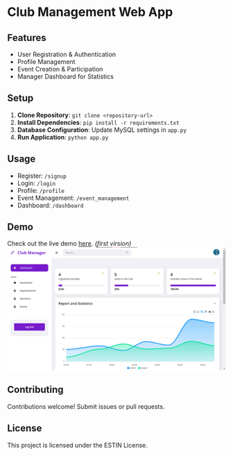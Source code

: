 # Club Management Web App

## Features

- User Registration & Authentication
- Profile Management
- Event Creation & Participation
- Manager Dashboard for Statistics

## Setup

1. **Clone Repository**: `git clone <repository-url>`
2. **Install Dependencies**: `pip install -r requirements.txt`
3. **Database Configuration**: Update MySQL settings in `app.py`
4. **Run Application**: `python app.py`

## Usage

- Register: `/signup`
- Login: `/login`
- Profile: `/profile`
- Event Management: `/event_management`
- Dashboard: `/dashboard`

## Demo

Check out the live demo  [here](https://hibounacci.pythonanywhere.com/login). *(first virsion)* </br>
![App Screenshot](/screenshot.png)

## Contributing

Contributions welcome! Submit issues or pull requests.

## License

This project is licensed under the ESTIN License.
